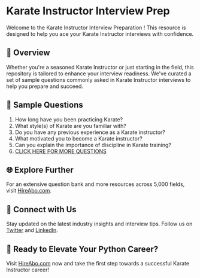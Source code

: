 # Karate Instructor Interview Prep

Welcome to the Karate Instructor Interview Preparation ! This resource is designed to help you ace your Karate Instructor interviews with confidence.

## 🚀 Overview

Whether you're a seasoned Karate Instructor or just starting in the field, this repository is tailored to enhance your interview readiness. We've curated a set of sample questions commonly asked in Karate Instructor interviews to help you prepare and succeed.

## 📝 Sample Questions

1. How long have you been practicing Karate?
2. What style(s) of Karate are you familiar with?
3. Do you have any previous experience as a Karate instructor?
4. What motivated you to become a Karate instructor?
5. Can you explain the importance of discipline in Karate training?
6. [CLICK HERE FOR MORE QUESTIONS](https://hireabo.com/job/15_0_29/Karate%20Instructor)

## 🌐 Explore Further

For an extensive question bank and more resources across 5,000 fields, visit [HireAbo.com](https://www.hireabo.com).

## 📱 Connect with Us

Stay updated on the latest industry insights and interview tips. Follow us on [Twitter](https://twitter.com/hireabo) and [LinkedIn](https://www.linkedin.com/in/hire-abo-3609972a8/).

## 🚀 Ready to Elevate Your Python Career?

Visit [HireAbo.com](https://www.hireabo.com) now and take the first step towards a successful Karate Instructor career!